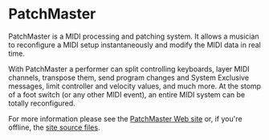 # PatchMaster

PatchMaster is a MIDI processing and patching system. It allows a musician
to reconfigure a MIDI setup instantaneously and modify the MIDI data in real
time.

With PatchMaster a performer can split controlling keyboards, layer MIDI
channels, transpose them, send program changes and System Exclusive
messages, limit controller and velocity values, and much more. At the stomp
of a foot switch (or any other MIDI event), an entire MIDI system can be
totally reconfigured.

For more information please see the
[PatchMaster Web site](http://www.patchmaster.org/) or, if you're offline,
the [site source files](site/index.md).
